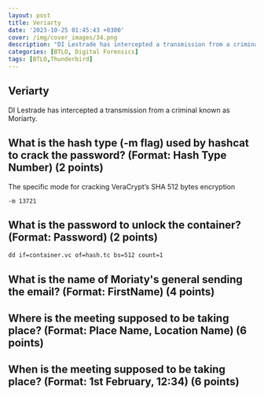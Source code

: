```yaml
---
layout: post
title: Veriarty
date: '2023-10-25 01:45:43 +0300'
cover: /img/cover_images/34.png
description: "DI Lestrade has intercepted a transmission from a criminal known as Moriarty."
categories: [BTLO, Digital Forensics]
tags: [BTLO,Thunderbird]
---
```


## Veriarty
DI Lestrade has intercepted a transmission from a criminal known as Moriarty. 

## What is the hash type (-m flag) used by hashcat to crack the password? (Format: Hash Type Number) (2 points)
The specific mode for cracking VeraCrypt’s SHA 512 bytes encryption
```
-m 13721
```
## What is the password to unlock the container? (Format: Password) (2 points)
```
dd if=container.vc of=hash.tc bs=512 count=1
```
## What is the name of Moriaty's general sending the email? (Format: FirstName) (4 points)

## Where is the meeting supposed to be taking place? (Format: Place Name, Location Name) (6 points)

## When is the meeting supposed to be taking place? (Format: 1st February, 12:34) (6 points)